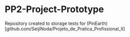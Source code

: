 # PP2-Project-Prototype
Repository created to storage tests for (PinEarth)[github.com/SeijiNoda/Projeto_de_Pratica_Profissional_II]  
